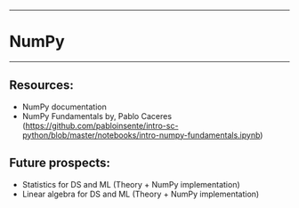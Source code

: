 ----------------------------
# NumPy
-------------------------

## Resources:
- NumPy documentation
- NumPy Fundamentals by, Pablo Caceres (https://github.com/pabloinsente/intro-sc-python/blob/master/notebooks/intro-numpy-fundamentals.ipynb)

## Future prospects:
- Statistics for DS and ML (Theory + NumPy implementation)
- Linear algebra for DS and ML (Theory + NumPy implementation)
